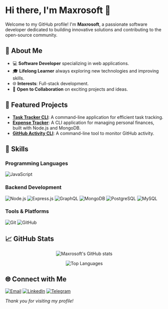 # Hi there, I'm Maxrosoft 👋

Welcome to my GitHub profile! I'm **Maxrosoft**, a passionate software developer dedicated to building innovative solutions and contributing to the open-source community.

## 🚀 About Me

- 💻 **Software Developer** specializing in web applications.
- 🎓 **Lifelong Learner** always exploring new technologies and improving skills.
- 🌐 **Interests**: Full-stack development.
- 🤝 **Open to Collaboration** on exciting projects and ideas.

## 🔭 Featured Projects

- [**Task Tracker CLI**](https://github.com/Maxrosoft/task-tracker-cli): A command-line application for efficient task tracking.
- [**Expense Tracker**](https://github.com/Maxrosoft/expense-tracker): A CLI application for managing personal finances, built with Node.js and MongoDB.
- [**GitHub Activity CLI**](https://github.com/Maxrosoft/github-activity-cli): A command-line tool to monitor GitHub activity.

## 💼 Skills

### Programming Languages

![JavaScript](https://img.shields.io/badge/-JavaScript-F7DF1E?logo=javascript&logoColor=000)

### Backend Development

![Node.js](https://img.shields.io/badge/-Node.js-339933?logo=node.js&logoColor=fff)
![Express.js](https://img.shields.io/badge/-Express.js-000000?logo=express&logoColor=fff)
![GraphQL](https://img.shields.io/badge/-GraphQL-E10098?logo=graphql&logoColor=fff)
![MongoDB](https://img.shields.io/badge/-MongoDB-47A248?logo=mongodb&logoColor=fff)
![PostgreSQL](https://img.shields.io/badge/-PostgreSQL-336791?logo=postgresql&logoColor=fff)
![MySQL](https://img.shields.io/badge/-MySQL-4479A1?logo=mysql&logoColor=fff)

### Tools & Platforms

![Git](https://img.shields.io/badge/-Git-F05032?logo=git&logoColor=fff)
![GitHub](https://img.shields.io/badge/-GitHub-181717?logo=github&logoColor=fff)

## 📈 GitHub Stats

<p align="center">
  <img src="https://github-readme-stats.vercel.app/api?username=Maxrosoft&show_icons=true&theme=radical" alt="Maxrosoft's GitHub stats" />
</p>

<p align="center">
  <img src="https://github-readme-stats.vercel.app/api/top-langs/?username=Maxrosoft&layout=compact&theme=radical" alt="Top Languages" />
</p>

## 🌐 Connect with Me

[![Email](https://img.shields.io/badge/-Email-D14836?logo=gmail&logoColor=fff&style=flat-square)](mailto:maxfilipenko07@gmail.com)
[![LinkedIn](https://img.shields.io/badge/-LinkedIn-0077B5?logo=linkedin&logoColor=fff&style=flat-square)](https://www.linkedin.com/in/maksym-fylypenko-908009235/)
[![Telegram](https://img.shields.io/badge/-Telegram-2CA5E0?logo=telegram&logoColor=fff&style=flat-square)](https://t.me/maxrosoftf)


*Thank you for visiting my profile!*
